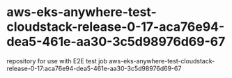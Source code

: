 # aws-eks-anywhere-test-cloudstack-release-0-17-aca76e94-dea5-461e-aa30-3c5d98976d69-67
repository for use with E2E test job aws-eks-anywhere-test-cloudstack-release-0-17:aca76e94-dea5-461e-aa30-3c5d98976d69-67
